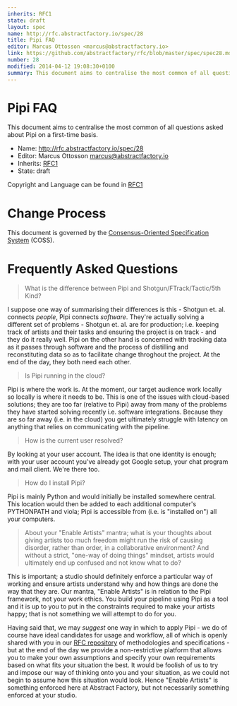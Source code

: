```yaml
---
inherits: RFC1
state: draft
layout: spec
name: http://rfc.abstractfactory.io/spec/28
title: Pipi FAQ
editor: Marcus Ottosson <marcus@abstractfactory.io>
link: https://github.com/abstractfactory/rfc/blob/master/spec/spec28.md
number: 28
modified: 2014-04-12 19:08:30+0100
summary: This document aims to centralise the most common of all questions asked about Pipi on a first-time basis.
---
```


# Pipi FAQ

This document aims to centralise the most common of all questions asked about Pipi on a first-time basis.

* Name: http://rfc.abstractfactory.io/spec/28
* Editor: Marcus Ottosson <marcus@abstractfactory.io>
* Inherits: [RFC1](http://rfc.abstractfactory.io/spec/1)
* State: draft

Copyright and Language can be found in [RFC1](http://rfc.abstractfactory.io/spec/1)

# Change Process

This document is governed by the [Consensus-Oriented Specification System](http://www.digistan.org/spec:1/COSS) (COSS).

# Frequently Asked Questions

> What is the difference between Pipi and Shotgun/FTrack/Tactic/5th Kind?

I suppose one way of summarising their differences is this - Shotgun et. al. connects *people*, Pipi connects *software*. They're actually solving a different set of problems - Shotgun et. al. are for production; i.e. keeping track of artists and their tasks and ensuring the project is on track - and they do it really well. Pipi on the other hand is concerned with tracking data as it passes through software and the process of distilling and reconstituting data so as to facilitate change throghout the project. At the end of the day, they both need each other.

> Is Pipi running in the cloud?

Pipi is where the work is. At the moment, our target audience work locally so locally is where it needs to be. This is one of the issues with cloud-based solutions; they are too far (relative to Pipi) away from many of the problems they have started solving recently i.e. software integrations. Because they are so far away (i.e. in the cloud) you get ultimately struggle with latency on anything that relies on communicating with the pipeline.

> How is the current user resolved?

By looking at your user account. The idea is that one identity is enough; with your user account you've already got Google setup, your chat program and mail client. We're there too.

> How do I install Pipi?

Pipi is mainly Python and would initially be installed somewhere central. This location would then be added to each additional computer's PYTHONPATH and viola; Pipi is accessible from (i.e. is "installed on") all your computers.

> About your "Enable Artists" mantra; what is your thoughts about giving artists too much freedom might run the risk of causing disorder, rather than order, in a collaborative environment? And without a strict, "one-way of doing things" mindset, artists would ultimately end up confused and not know what to do?

This is important; a studio should definitely enforce a particular way of working and ensure artists understand why and how things are done the way that they are. Our mantra, "Enable Artists" is in relation to the Pipi framework, not your work ethics. You build your pipeline using Pipi as a tool and it is up to you to put in the constraints required to make your artists happy; that is not something we will attempt to do for you.

Having said that, we may *suggest* one way in which to apply Pipi - we do of course have ideal candidates for usage and workflow, all of which is openly shared with you in our [RFC repository][] of methodologies and specifications - but at the end of the day we provide a non-restrictive platform that allows you to make your own assumptions and specify your own requirements based on what fits your situation the best. It would be foolish of us to try and impose our way of thinking onto you and your situation, as we could not begin to assume how this situation would look. Hence "Enable Artists" is something enforced here at Abstract Factory, but not necessarily something enforced at your studio.

[RFC repository]: http://rfc.abstractfactory.io